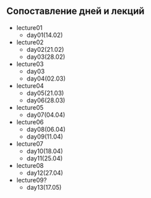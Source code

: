 ## Сопоставление дней и лекций

* lecture01
    + day01(14.02)
* lecture02
    + day02(21.02)
    + day03(28.02)
* lecture03
    + day03
    + day04(02.03)
* lecture04
    + day05(21.03)
    + day06(28.03)
* lecture05
    + day07(04.04)
* lecture06
    + day08(06.04)
    + day09(11.04)
* lecture07
    + day10(18.04)
    + day11(25.04)
* lecture08
    + day12(27.04)
* lecture09?
    + day13(17.05)
